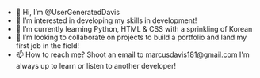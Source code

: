 - 👋 Hi, I’m @UserGeneratedDavis
- 👀 I’m interested in developing my skills in development!
- 🌱 I’m currently learning Python, HTML & CSS with a sprinkling of Korean 
- 💞️ I’m looking to collaborate on projects to build a portfolio and land my first job in the field!
- 📫 How to reach me? Shoot an email to marcusdavis181@gmail.com I'm always up to learn or listen to another developer!

<!---
UserGeneratedDavis/UserGeneratedDavis is a ✨ special ✨ repository because its `README.md` (this file) appears on your GitHub profile.
You can click the Preview link to take a look at your changes.
--->
